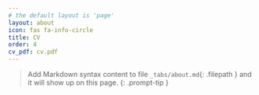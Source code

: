 ```yaml
---
# the default layout is 'page'
layout: about
icon: fas fa-info-circle
title: CV
order: 4
cv_pdf: cv.pdf
---
```


> Add Markdown syntax content to file `_tabs/about.md`{: .filepath } and it will show up on this page.
{: .prompt-tip }
